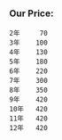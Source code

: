 ### Our Price:

```text
2年     70
3年    100
4年    130
5年    180
6年    220
7年    300
8年    350
9年    420
10年   420
11年   420
12年   420
```
